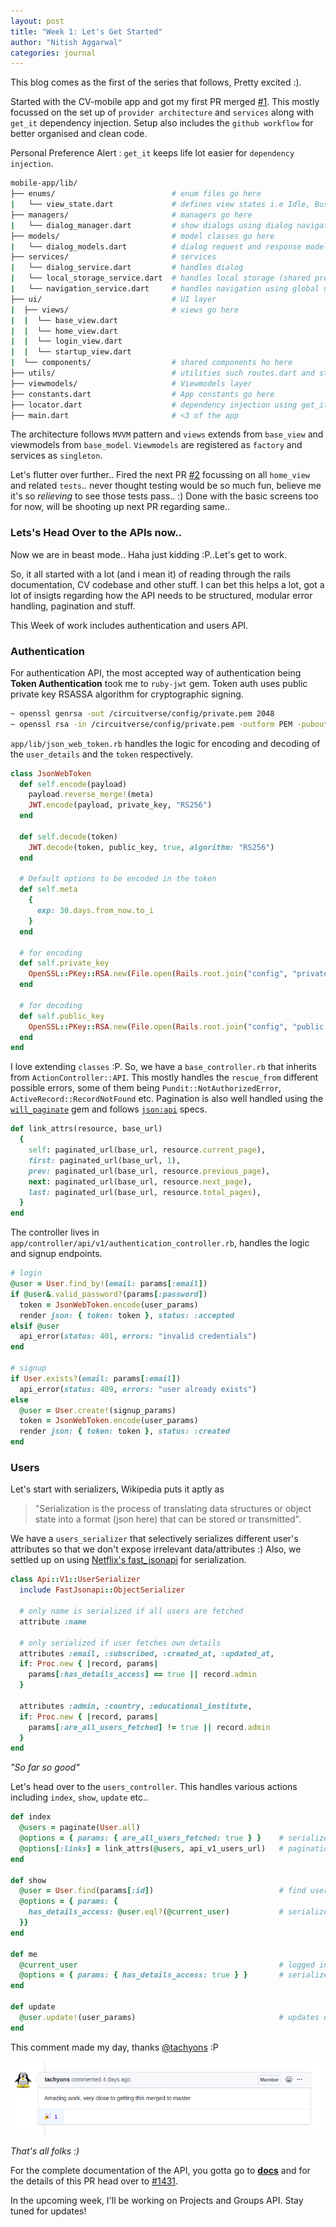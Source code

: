 ```yaml
---
layout: post
title: "Week 1: Let's Get Started"
author: "Nitish Aggarwal"
categories: journal
---
```


This blog comes as the first of the series that follows, Pretty excited :).

Started with the CV-mobile app and got my first PR merged [#1](https://github.com/CircuitVerse/mobile-app/pull/1). This mostly focussed on the set up of `provider architecture` and `services` along with `get_it` dependency injection. Setup also includes the `github workflow` for better organised and clean code.

Personal Preference Alert : `get_it` keeps life lot easier for `dependency injection`.

```bash
mobile-app/lib/
├── enums/                          # enum files go here
|   └── view_state.dart             # defines view states i.e Idle, Busy, Error
├── managers/                       # managers go here
|   └── dialog_manager.dart         # show dialogs using dialog navigation key
├── models/                         # model classes go here
|   └── dialog_models.dart          # dialog request and response models
├── services/                       # services
|   └── dialog_service.dart         # handles dialog
|   └── local_storage_service.dart  # handles local storage (shared prefs)
|   └── navigation_service.dart     # handles navigation using global navigation key
├── ui/                             # UI layer
|  ├── views/                       # views go here
|  |  └── base_view.dart
|  |  └── home_view.dart
|  |  └── login_view.dart
|  |  └── startup_view.dart
|  └── components/                  # shared components ho here
├── utils/                          # utilities such routes.dart and styles.dart
├── viewmodels/                     # Viewmodels layer
├── constants.dart                  # App constants go here
├── locator.dart                    # dependency injection using get_it
├── main.dart                       # <3 of the app
```

The architecture follows `MVVM` pattern and `views` extends from `base_view` and viewmodels from `base_model`. `Viewmodels` are registered as `factory` and services as `singleton`.

Let's flutter over further.. Fired the next PR [#2](https://github.com/CircuitVerse/mobile-app/pull/2) focussing on all `home_view` and related `tests`.. never thought testing would be so much fun, believe me it's so _relieving_ to see those tests pass.. :) Done with the basic screens too for now, will be shooting up next PR regarding same..

### Lets's Head Over to the APIs now..

Now we are in beast mode.. Haha just kidding :P..Let's get to work.

So, it all started with a lot (and i mean it) of reading through the rails documentation, CV codebase and other stuff. I can bet this helps a lot, got a lot of insigts regarding how the API needs to be structured, modular error handling, pagination and stuff.

This Week of work includes authentication and users API.

### Authentication

For authentication API, the most accepted way of authentication being **Token Authentication** took me to `ruby-jwt` gem. Token auth uses public private key RSASSA algorithm for cryptographic signing.

```bash
~ openssl genrsa -out /circuitverse/config/private.pem 2048
~ openssl rsa -in /circuitverse/config/private.pem -outform PEM -pubout -out /circuitverse/config/public.pem
```

`app/lib/json_web_token.rb` handles the logic for encoding and decoding of the `user_details` and the `token` respectively.

```ruby
class JsonWebToken
  def self.encode(payload)
    payload.reverse_merge!(meta)
    JWT.encode(payload, private_key, "RS256")
  end

  def self.decode(token)
    JWT.decode(token, public_key, true, algorithm: "RS256")
  end

  # Default options to be encoded in the token
  def self.meta
    {
      exp: 30.days.from_now.to_i
    }
  end

  # for encoding
  def self.private_key
    OpenSSL::PKey::RSA.new(File.open(Rails.root.join("config", "private.pem"), "r:UTF-8"))
  end

  # for decoding
  def self.public_key
    OpenSSL::PKey::RSA.new(File.open(Rails.root.join("config", "public.pem"), "r:UTF-8"))
  end
end
```

I love extending `classes` :P. So, we have a `base_controller.rb` that inherits from `ActionController::API`. This mostly handles the `rescue_from` different possible errors, some of them being `Pundit::NotAuthorizedError`, `ActiveRecord::RecordNotFound` etc. Pagination is also well handled using the [`will_paginate`](https://github.com/mislav/will_paginate) gem and follows [`json:api`](https://jsonapi.org/format/) specs.

```ruby
def link_attrs(resource, base_url)
  {
    self: paginated_url(base_url, resource.current_page),
    first: paginated_url(base_url, 1),
    prev: paginated_url(base_url, resource.previous_page),
    next: paginated_url(base_url, resource.next_page),
    last: paginated_url(base_url, resource.total_pages),
  }
end
```

The controller lives in `app/controller/api/v1/authentication_controller.rb`, handles the logic and signup endpoints.

```ruby
# login
@user = User.find_by!(email: params[:email])
if @user&.valid_password?(params[:password])
  token = JsonWebToken.encode(user_params)
  render json: { token: token }, status: :accepted
elsif @user
  api_error(status: 401, errors: "invalid credentials")
end

# signup
if User.exists?(email: params[:email])
  api_error(status: 409, errors: "user already exists")
else
  @user = User.create!(signup_params)
  token = JsonWebToken.encode(user_params)
  render json: { token: token }, status: :created
end
```

### Users

Let's start with serializers, Wikipedia puts it aptly as

> "Serialization is the process of translating data structures or object state into a format (json here) that can be stored or transmitted".

We have a `users_serializer` that selectively serializes different user's attributes so that we don't expose irrelevant data/attributes :) Also, we settled up on using [Netflix's fast_jsonapi](https://github.com/Netflix/fast_jsonapi) for serialization.

```ruby
class Api::V1::UserSerializer
  include FastJsonapi::ObjectSerializer

  # only name is serialized if all users are fetched
  attribute :name

  # only serialized if user fetches own details
  attributes :email, :subscribed, :created_at, :updated_at,
  if: Proc.new { |record, params|
    params[:has_details_access] == true || record.admin
  }

  attributes :admin, :country, :educational_institute,
  if: Proc.new { |record, params|
    params[:are_all_users_fetched] != true || record.admin
  }
end
```

_"So far so good"_

Let's head over to the `users_controller`. This handles various actions including `index`, `show`, `update` etc..

```ruby
def index
  @users = paginate(User.all)
  @options = { params: { are_all_users_fetched: true } }    # serializes only name
  @options[:links] = link_attrs(@users, api_v1_users_url)   # pagination links
end

def show
  @user = User.find(params[:id])                            # find user by id
  @options = { params: {
    has_details_access: @user.eql?(@current_user)           # serializes all details only if fetched self details
  }}
end

def me
  @current_user                                             # logged in user
  @options = { params: { has_details_access: true } }       # serializes all details
end

def update
  @user.update!(user_params)                                # updates user params
end
```

This comment made my day, thanks [@tachyons](https://github.com/tachyons/) :P

<p align="center">
	<img src="../assets/img/pr_1431.png">
</p>

_That's all folks :)_

For the complete documentation of the API, you gotta go to [**docs**](https://nitish145.github.io/slate/) and for the details of this PR head over to [#1431](https://github.com/CircuitVerse/CircuitVerse/pull/1431).

In the upcoming week, I'll be working on Projects and Groups API. Stay tuned for updates!
